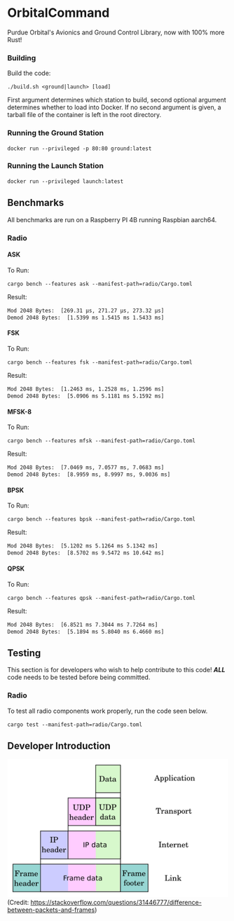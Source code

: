 # OrbitalCommand
Purdue Orbital's Avionics and Ground Control Library, now with 100% more Rust!

### Building
Build the code:
```shell
./build.sh <ground|launch> [load]
```

First argument determines which station to build, second optional argument determines whether to load into Docker. 
If no second argument is given, a tarball file of the container is left in the root directory.

### Running the Ground Station
```shell
docker run --privileged -p 80:80 ground:latest
```

### Running the Launch Station
```shell
docker run --privileged launch:latest
```

## Benchmarks

All benchmarks are run on a Raspberry PI 4B running Raspbian aarch64.

### Radio

#### ASK
To Run:
```shell
cargo bench --features ask --manifest-path=radio/Cargo.toml
```
Result:
```
Mod 2048 Bytes:  [269.31 µs, 271.27 µs, 273.32 µs]
Demod 2048 Bytes:  [1.5399 ms 1.5415 ms 1.5433 ms]
```

#### FSK
To Run:
```shell
cargo bench --features fsk --manifest-path=radio/Cargo.toml
```
Result:
```
Mod 2048 Bytes:  [1.2463 ms, 1.2528 ms, 1.2596 ms]
Demod 2048 Bytes:  [5.0906 ms 5.1181 ms 5.1592 ms]
```

#### MFSK-8
To Run:
```shell
cargo bench --features mfsk --manifest-path=radio/Cargo.toml
```
Result:
```
Mod 2048 Bytes:  [7.0469 ms, 7.0577 ms, 7.0683 ms]
Demod 2048 Bytes:  [8.9959 ms, 8.9997 ms, 9.0036 ms]
```

#### BPSK
To Run:
```shell
cargo bench --features bpsk --manifest-path=radio/Cargo.toml
```
Result:
```
Mod 2048 Bytes:  [5.1202 ms 5.1264 ms 5.1342 ms]
Demod 2048 Bytes:  [8.5702 ms 9.5472 ms 10.642 ms]
```

#### QPSK
To Run:
```shell
cargo bench --features qpsk --manifest-path=radio/Cargo.toml
```
Result:
```
Mod 2048 Bytes:  [6.8521 ms 7.3044 ms 7.7264 ms]
Demod 2048 Bytes:  [5.1894 ms 5.8040 ms 6.4660 ms]
```


## Testing

This section is for developers who wish to help contribute to this code! 
___ALL___ code needs to be tested before being committed.

### Radio

To test all radio components work properly, run the code seen below.

```shell
cargo test --manifest-path=radio/Cargo.toml
```

## Developer Introduction
![](./images/TCPModel.png) (Credit: https://stackoverflow.com/questions/31446777/difference-between-packets-and-frames)



